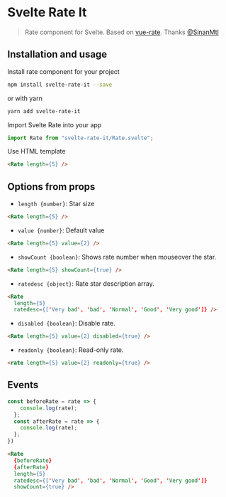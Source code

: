 # Svelte Rate It

> Rate component for Svelte. Based on [vue-rate](https://github.com/SinanMtl/vue-rate).
Thanks [@SinanMtl](https://github.com/SinanMtl)

## Installation and usage

Install rate component for your project

```bash
npm install svelte-rate-it --save
```
or with yarn
```bash
yarn add svelte-rate-it
```


Import Svelte Rate into your app

```javascript
import Rate from "svelte-rate-it/Rate.svelte";

```

Use HTML template

```html
<Rate length={5} />
```

## Options from props

- `length {number}`: Star size

```html
<Rate length={5} />
```

- `value {number}`: Default value

```html
<Rate length={5} value={2} />
```

- `showCount {boolean}`: Shows rate number when mouseover the star.

```html
<Rate length={5} showCount={true} />
```

- `ratedesc {object}`: Rate star description array. 

```html
<Rate
  length={5}
  ratedesc={['Very bad', 'bad', 'Normal', 'Good', 'Very good']} />

```

- `disabled {boolean}`: Disable rate.

```html
<Rate length={5} value={2} disabled={true} />
```

- `readonly {boolean}`: Read-only rate.

```html
<rate length={5} value={2} readonly={true} />
```



## Events

```javascript
const beforeRate = rate => {
    console.log(rate);
  };
  const afterRate = rate => {
    console.log(rate);
  };
})
```

```html
<Rate
  {beforeRate}
  {afterRate}
  length={5}
  ratedesc={['Very bad', 'bad', 'Normal', 'Good', 'Very good']}
  showCount={true} />

```

